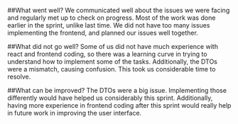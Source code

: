##What went well? 
We communicated well about the issues we were facing and regularly met up to check on progress. Most of the work was done earlier in the sprint, unlike last time. We did not have too many issues implementing the frontend, and planned our issues well together.

##What did not go well?
Some of us did not have much experience with react and frontend coding, so there was a learning curve in trying to understand how to implement some of the tasks. Additionally, the DTOs were a mismatch, causing confusion. This took us considerable time to resolve.

##What can be improved?
The DTOs were a big issue. Implementing those differently would have helped us considerably this sprint. Additionally, having more experience in frontend coding after this sprint would really help in future work in improving the user interface.
